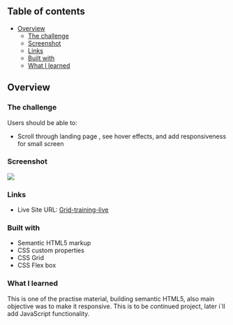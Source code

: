 ## Table of contents

- [Overview](#overview)
  - [The challenge](#the-challenge)
  - [Screenshot](#screenshot)
  - [Links](#links)
  - [Built with](#built-with)
  - [What I learned](#what-i-learned)

## Overview

### The challenge

Users should be able to:

- Scroll through landing page , see hover effects, and add responsiveness for small screen

### Screenshot

![](./images/screenshot.png)

### Links

- Live Site URL: [Grid-training-live](https://grid-training-session.netlify.app)

### Built with

- Semantic HTML5 markup
- CSS custom properties
- CSS Grid
- CSS Flex box

### What I learned

This is one of the practise material, building semantic HTML5, also main objective was to make it responsive.
This is to be continued project, later i`ll add JavaScript functionality.
